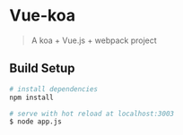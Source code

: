 # Vue-koa

> A koa + Vue.js + webpack project

## Build Setup

``` bash
# install dependencies
npm install

# serve with hot reload at localhost:3003
$ node app.js
```

